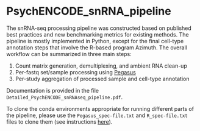 # PsychENCODE_snRNA_pipeline
The snRNA-seq processing pipeline was constructed based on published best practices and new benchmarking metrics for existing methods. The pipeline is mostly implemented in Python, except for the final cell-type annotation steps that involve the R-based program Azimuth. The overall workflow can be summarized in three main steps:
1. Count matrix generation, demultiplexing, and ambient RNA clean-up
2. Per-fastq set/sample processing using [Pegasus](https://pegasus.readthedocs.io/en/stable/)
3. Per-study aggregation of processed sample and cell-type annotation

Documentation is provided in the file ```Detailed_PsychENCODE_snRNAseq_pipeline.pdf```.

To clone the conda environments appropriate for running different parts of the pipeline, please use the ```Pegasus_spec-file.txt``` and ```R_spec-file.txt``` files to clone them (see instructions [here](https://conda.io/projects/conda/en/latest/user-guide/tasks/manage-environments.html#building-identical-conda-environments)).
